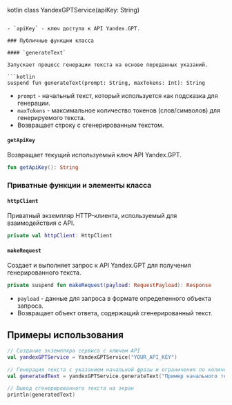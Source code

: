 kotlin
class YandexGPTService(apiKey: String)
```

- `apiKey` - ключ доступа к API Yandex.GPT.

### Публичные функции класса

#### `generateText`

Запускает процесс генерации текста на основе переданных указаний.

```kotlin
suspend fun generateText(prompt: String, maxTokens: Int): String
```

- `prompt` - начальный текст, который используется как подсказка для генерации.
- `maxTokens` - максимальное количество токенов (слов/символов) для генерируемого текста.
- Возвращает строку с сгенерированным текстом.

#### `getApiKey`

Возвращает текущий используемый ключ API Yandex.GPT.

```kotlin
fun getApiKey(): String
```

### Приватные функции и элементы класса

#### `httpClient`

Приватный экземпляр HTTP-клиента, используемый для взаимодействия с API.

```kotlin
private val httpClient: HttpClient
```

#### `makeRequest`

Создает и выполняет запрос к API Yandex.GPT для получения генерированного текста.

```kotlin
private suspend fun makeRequest(payload: RequestPayload): Response
```

- `payload` - данные для запроса в формате определенного объекта запроса.
- Возвращает объект ответа, содержащий сгенерированный текст.

## Примеры использования

```kotlin
// Создание экземпляра сервиса с ключом API
val yandexGPTService = YandexGPTService("YOUR_API_KEY")

// Генерация текста с указанием начальной фразы и ограничения по количеству токенов
val generatedText = yandexGPTService.generateText("Пример начального текста", 100)

// Вывод сгенерированного текста на экран
println(generatedText)

